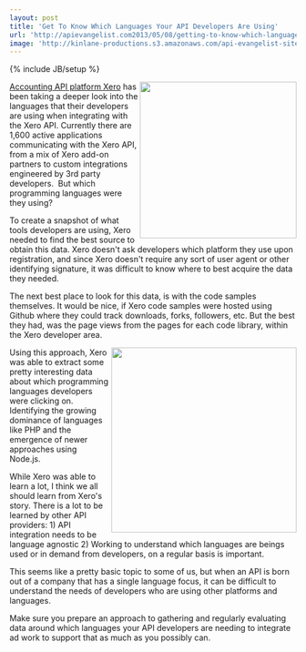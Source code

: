 ```yaml
---
layout: post
title: 'Get To Know Which Languages Your API Developers Are Using'
url: 'http://apievangelist.com2013/05/08/getting-to-know-which-languages-your-api-developers-are-using/'
image: 'http://kinlane-productions.s3.amazonaws.com/api-evangelist-site/blog/xero-logo.png'
---
```

{% include JB/setup %}
<p>
     <a title="Xero Accounting Software" href="http://developer.xero.com/" target="_blank"><img src="https://s3.amazonaws.com/kinlane-productions/xero/xero-logo.png"  width="275" align="right" /></a>
</p>
<p>
     <a title="Xero Accounting Software" href="http://developer.xero.com/" target="_blank">Accounting API platform Xero</a> has been taking a deeper look into the languages that their developers are using when integrating with the Xero API. Currently there are 1,600 active applications communicating with the Xero API, from a mix of Xero add-on partners to custom integrations engineered by 3rd party developers.  But which programming languages were they using?
</p>
<p>
     To create a snapshot of what tools developers are using, Xero needed to find the best source to obtain this data. Xero doesn't ask developers which platform they use upon registration, and since Xero doesn't require any sort of user agent or other identifying signature, it was difficult to know where to best acquire the data they needed.
</p>
<p>
     The next best place to look for this data, is with the code samples themselves. It would be nice, if Xero code samples were hosted using Github where they could track downloads, forks, followers, etc. But the best they had, was the page views from the pages for each code library, within the Xero developer area.
</p>
<p>
     <a title="Xero Accounting Software" href="http://developer.xero.com/" target="_blank"><img src="https://s3.amazonaws.com/kinlane-productions/xero/xero-2013-usage-chart.png"  width="325" align="right" /></a>
</p>
<p>
     Using this approach, Xero was able to extract some pretty interesting data about which programming languages developers were clicking on. Identifying the growing dominance of languages like PHP and the emergence of newer approaches using Node.js.
</p>
<p>
     While Xero was able to learn a lot, I think we all should learn from Xero's story. There is a lot to be learned by other API providers: 1) API integration needs to be language agnostic 2) Working to understand which languages are beings used or in demand from developers, on a regular basis is important.
</p>
<p>
     This seems like a pretty basic topic to some of us, but when an API is born out of a company that has a single language focus, it can be difficult to understand the needs of developers who are using other platforms and languages.
</p>
<p>
     Make sure you prepare an approach to gathering and regularly evaluating data around which languages your API developers are needing to integrate ad work to support that as much as you possibly can.
</p>
